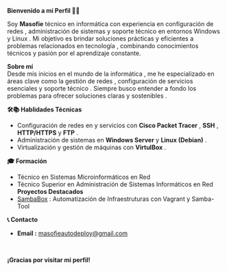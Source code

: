 **Bienvenido a mi Perfil 👋🏻** <br>

Soy **Masofie** técnico en informática con experiencia en configuración de redes , administración 
de sistemas y soporte técnico en entornos Windows y Linux . Mi objetivo es brindar soluciones prácticas 
y eficientes a problemas relacionados en tecnología , combinando conocimientos técnicos y pasión por el aprendizaje
constante.

**Sobre mí** <br>
Desde mis inicios en el mundo de la informática , me he especializado en áreas clave como la gestión de redes , 
configuración de servicios esenciales y soporte técnico . Siempre busco entender a fondo los problemas para ofrecer 
soluciones claras y sostenibles .

**🛠️📚 Hablidades Técnicas** <br>

- Configuración de redes en y servicios con **Cisco Packet Tracer** , **SSH** , **HTTP/HTTPS** y **FTP** .
- Administración de sistemas en **Windows Server** y **Linux (Debian)** .
- Virtualización y gestión de máquinas con **VirtulBox** .

**🎓 Formación** <br>

- Técnico en Sistemas Microinformáticos en Red
- Técnico Superior en Administración de Sistemas Informáticos en Red
**Proyectos Destacados** <br>
- [SambaBox](https://github.com/masofie/sambabox?tab=readme-ov-file) : Automatización de Infraestruturas con Vagrant y Samba-Tool

**📞 Contacto** <br>

- **Email :** masofieautodeploy@gmail.com

<br>

**¡Gracias por visitar mi perfil!**
